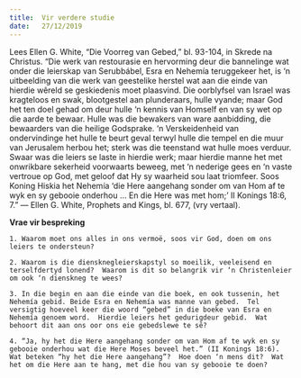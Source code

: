 ```yaml
---
title:  Vir verdere studie
date:   27/12/2019
---
```


Lees Ellen G. White, “Die Voorreg van Gebed,” bl. 93-104, in Skrede na Christus. “Die werk van restourasie en hervorming deur die bannelinge wat onder die leierskap van Serubbábel, Esra en Nehemía teruggekeer het, is ‘n uitbeelding van die werk van geestelike herstel wat aan die einde van hierdie wêreld se geskiedenis moet plaasvind.  Die oorblyfsel van Israel was kragteloos en swak, blootgestel aan plunderaars, hulle vyande;  maar God het ten doel gehad om deur hulle ‘n kennis van Homself en van sy wet op die aarde te bewaar. Hulle was die bewakers van ware aanbidding, die bewaarders van die heilige Godsprake. ‘n Verskeidenheid van ondervindinge het hulle te beurt geval terwyl hulle die tempel en die muur van Jerusalem herbou het;  sterk was die teenstand wat hulle moes verduur.  Swaar was die leiers se laste in hierdie werk;  maar hierdie manne het met onwrikbare sekerheid voorwaarts beweeg, met ‘n nederige gees en ‘n vaste vertroue op God, met geloof dat Hy sy waarheid sou laat triomfeer.  Soos Koning Hiskia het Nehemía ‘die Here aangehang sonder om van Hom af te wyk en sy gebooie onderhou ...  En die Here was met hom;’  II Konings 18:6, 7.” — Ellen G. White, Prophets and Kings, bl. 677, (vry vertaal). 

**Vrae vir bespreking** 

`1. Waarom moet ons alles in ons vermoë, soos vir God, doen om ons leiers te ondersteun?` 

`2. Waarom is die diensknegleierskapstyl so moeilik, veeleisend en terselfdertyd lonend?  Waarom is dit so belangrik vir ‘n Christenleier om ook ‘n dienskneg te wees?` 

`3. In die begin en aan die einde van die boek, en ook tussenin, het Nehemía gebid. Beide Esra en Nehemía was manne van gebed.  Tel versigtig hoeveel keer die woord “gebed” in die boeke van Esra en Nehemía genoem word.  Hierdie leiers het gedurigdeur gebid.  Wat behoort dit aan ons oor ons eie gebedslewe te sê?` 

`4. “Ja, hy het die Here aangehang sonder om van Hom af te wyk en sy gebooie onderhou wat die Here Moses beveel het.” (II Konings 18:6). Wat beteken “hy het die Here aangehang”?  Hoe doen ‘n mens dit?  Wat het om die Here aan te hang, met die hou van sy gebooie te doen?`